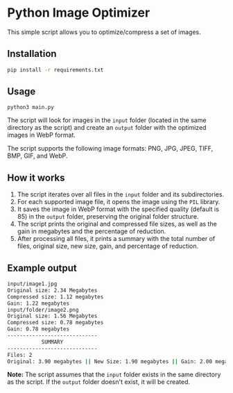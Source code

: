 # Python Image Optimizer

This simple script allows you to optimize/compress a set of images.

## Installation

```bash
pip install -r requirements.txt
```

## Usage

```
python3 main.py
```

The script will look for images in the `input` folder (located in the same directory as the script) and create an `output` folder with the optimized images in WebP format.

The script supports the following image formats: PNG, JPG, JPEG, TIFF, BMP, GIF, and WebP.

## How it works

1. The script iterates over all files in the `input` folder and its subdirectories.
2. For each supported image file, it opens the image using the `PIL` library.
3. It saves the image in WebP format with the specified quality (default is 85) in the `output` folder, preserving the original folder structure.
4. The script prints the original and compressed file sizes, as well as the gain in megabytes and the percentage of reduction.
5. After processing all files, it prints a summary with the total number of files, original size, new size, gain, and percentage of reduction.

## Example output

```bash
input/image1.jpg
Original size: 2.34 Megabytes
Compressed size: 1.12 megabytes
Gain: 1.22 megabytes
input/folder/image2.png
Original size: 1.56 Megabytes
Compressed size: 0.78 megabytes
Gain: 0.78 megabytes
-----------------------------
           SUMMARY
-----------------------------
Files: 2
Original: 3.90 megabytes || New Size: 1.90 megabytes || Gain: 2.00 megabytes ~51.28% reduction
```

**Note:** The script assumes that the `input` folder exists in the same directory as the script. If the `output` folder doesn't exist, it will be created.

